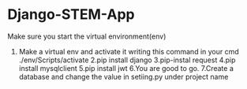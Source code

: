 # Django-STEM-App
Make sure you start the virtual environment(env)
1. Make a virtual env and activate it writing this command in your cmd ./env/Scripts/activate
2.pip install django
3.pip-instal request
4.pip install mysqlclient
5.pip install jwt
6.You are good to go.
7.Create a database and change the value in setiing.py under project name
